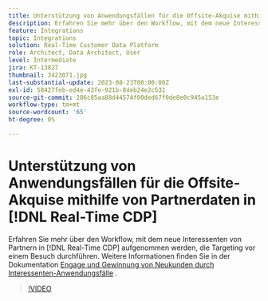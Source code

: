```yaml
---
title: Unterstützung von Anwendungsfällen für die Offsite-Akquise mithilfe von Partnerdaten in [!DNL Real-Time CDP]
description: Erfahren Sie mehr über den Workflow, mit dem neue Interessenten von Partnern aufgenommen werden [!DNL Real-Time CDP]  um Targeting vor einem Besuch durchzuführen. 
feature: Integrations
topic: Integrations
solution: Real-Time Customer Data Platform
role: Architect, Data Architect, User
level: Intermediate
jira: KT-13827
thumbnail: 3423071.jpg
last-substantial-update: 2023-08-23T00:00:00Z
exl-id: 58427feb-ed4e-43fe-921b-8deb24e2c531
source-git-commit: 286c85aa88d44574f00ded67f0de8e0c945a153e
workflow-type: tm+mt
source-wordcount: '65'
ht-degree: 0%

---
```


# Unterstützung von Anwendungsfällen für die Offsite-Akquise mithilfe von Partnerdaten in [!DNL Real-Time CDP]

Erfahren Sie mehr über den Workflow, mit dem neue Interessenten von Partnern in [!DNL Real-Time CDP] aufgenommen werden, die Targeting vor einem Besuch durchführen. Weitere Informationen finden Sie in der Dokumentation [Engage und Gewinnung von Neukunden durch Interessenten-Anwendungsfälle](https://experienceleague.adobe.com/docs/experience-platform/rtcdp/use-cases/partner-data/prospecting.html?lang=de) .

>[!VIDEO](https://video.tv.adobe.com/v/3423071/?learn=on&enablevpops)
